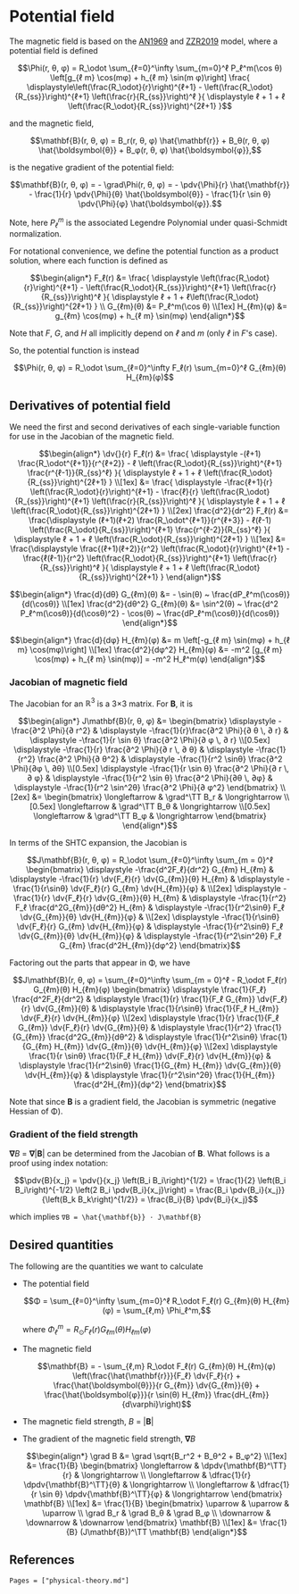 # Potential field
The magnetic field is based on the [AN1969](@citet) and [ZZR2019](@citet) model, where a potential field is defined
```math
\Phi(r, θ, φ)
= R_\odot
  \sum_{ℓ=0}^\infty
    \sum_{m=0}^ℓ
      P_ℓ^m(\cos θ)
      \left[g_{ℓ m} \cos(mφ) + h_{ℓ m} \sin(m φ)\right]
      \frac{
        \displaystyle\left(\frac{R_\odot}{r}\right)^{ℓ+1} - \left(\frac{R_\odot}{R_{ss}}\right)^{ℓ+1} \left(\frac{r}{R_{ss}}\right)^ℓ
      }{
        \displaystyle ℓ + 1 + ℓ \left(\frac{R_\odot}{R_{ss}}\right)^{2ℓ+1}
      }
```
and the magnetic field,
```math
\mathbf{B}(r, θ, φ) = B_r(r, θ, φ) \hat{\mathbf{r}} + B_θ(r, θ, φ) \hat{\boldsymbol{θ}} + B_φ(r, θ, φ) \hat{\boldsymbol{φ}},
```
is the negative gradient of the potential field:
```math
\mathbf{B}(r, θ, φ)
= - \grad\Phi(r, θ, φ)
= - \pdv{\Phi}{r} \hat{\mathbf{r}}
  - \frac{1}{r} \pdv{\Phi}{θ} \hat{\boldsymbol{θ}}
  - \frac{1}{r \sin θ} \pdv{\Phi}{φ} \hat{\boldsymbol{φ}}.
```

Note, here $P_ℓ^m$ is the associated Legendre Polynomial under quasi-Schmidt normalization.

For notational convenience, we define the potential function as a product solution, where each function is defined as
```math
\begin{align*}
F_ℓ(r) &= \frac{
    \displaystyle \left(\frac{R_\odot}{r}\right)^{ℓ+1} - \left(\frac{R_\odot}{R_{ss}}\right)^{ℓ+1} \left(\frac{r}{R_{ss}}\right)^ℓ
}{
    \displaystyle ℓ + 1 + ℓ\left(\frac{R_\odot}{R_{ss}}\right)^{2ℓ+1}
} \\
G_{ℓm}(θ) &= P_ℓ^m(\cos θ) \\[1ex]
H_{ℓm}(φ) &= g_{ℓm} \cos(mφ) + h_{ℓ m} \sin(mφ)
\end{align*}
```
Note that _F_, _G_, and _H_ all implicitly depend on _ℓ_ and _m_ (only _ℓ_ in _F_'s case).

So, the potential function is instead
```math
\Phi(r, θ, φ) = R_\odot \sum_{ℓ=0}^\infty F_ℓ(r) \sum_{m=0}^ℓ G_{ℓm}(θ) H_{ℓm}(φ)
```

## Derivatives of potential field
We need the first and second derivatives of each single-variable function for use in the Jacobian of the magnetic field.
```math
\begin{align*}
\dv{}{r} F_ℓ(r)
&= \frac{ \displaystyle
  -(ℓ+1) \frac{R_\odot^{ℓ+1}}{r^{ℓ+2}} - ℓ \left(\frac{R_\odot}{R_{ss}}\right)^{ℓ+1} \frac{r^{ℓ-1}}{R_{ss}^ℓ}
}{ \displaystyle
  ℓ + 1 + ℓ \left(\frac{R_\odot}{R_{ss}}\right)^{2ℓ+1}
} \\[1ex]
&= \frac{ \displaystyle
  -\frac{ℓ+1}{r} \left(\frac{R_\odot}{r}\right)^{ℓ+1} - \frac{ℓ}{r} \left(\frac{R_\odot}{R_{ss}}\right)^{ℓ+1} \left(\frac{r}{R_{ss}}\right)^ℓ
}{ \displaystyle
  ℓ + 1 + ℓ \left(\frac{R_\odot}{R_{ss}}\right)^{2ℓ+1}
}
\\[2ex]
\frac{d^2}{dr^2} F_ℓ(r)
&= \frac{\displaystyle
  (ℓ+1)(ℓ+2) \frac{R_\odot^{ℓ+1}}{r^{ℓ+3}} - ℓ(ℓ-1) \left(\frac{R_\odot}{R_{ss}}\right)^{ℓ+1} \frac{r^{ℓ-2}}{R_{ss}^ℓ}
}{ \displaystyle
  ℓ + 1 + ℓ \left(\frac{R_\odot}{R_{ss}}\right)^{2ℓ+1}
} \\[1ex]
&= \frac{\displaystyle
  \frac{(ℓ+1)(ℓ+2)}{r^2} \left(\frac{R_\odot}{r}\right)^{ℓ+1} - \frac{ℓ(ℓ-1)}{r^2} \left(\frac{R_\odot}{R_{ss}}\right)^{ℓ+1} \left(\frac{r}{R_{ss}}\right)^ℓ
}{ \displaystyle
  ℓ + 1 + ℓ \left(\frac{R_\odot}{R_{ss}}\right)^{2ℓ+1}
}
\end{align*}
```
```math
\begin{align*}
\frac{d}{dθ} G_{ℓm}(θ) &= - \sin(θ) ~ \frac{dP_ℓ^m(\cosθ)}{d(\cosθ)} \\[1ex]
\frac{d^2}{dθ^2} G_{ℓm}(θ) &= \sin^2(θ) ~ \frac{d^2 P_ℓ^m(\cosθ)}{d(\cosθ)^2} - \cos(θ) ~ \frac{dP_ℓ^m(\cosθ)}{d(\cosθ)}
\end{align*}
```
```math
\begin{align*}
\frac{d}{dφ} H_{ℓm}(φ) &= m \left[-g_{ℓ m} \sin(mφ) + h_{ℓ m} \cos(mφ)\right] \\[1ex]
\frac{d^2}{dφ^2} H_{ℓm}(φ) &= -m^2 [g_{ℓ m} \cos(mφ) + h_{ℓ m} \sin(mφ)] = -m^2 H_ℓ^m(φ)
\end{align*}
```

### Jacobian of magnetic field
The Jacobian for an $\mathbb{R}^3$ is a 3×3 matrix.
For **B**, it is
```math
\begin{align*}
J\mathbf{B}(r, θ, φ)
&= \begin{bmatrix}
    \displaystyle -\frac{∂^2 \Phi}{∂ r^2}                        &
    \displaystyle -\frac{1}{r}\frac{∂^2 \Phi}{∂ θ \, ∂ r} &
    \displaystyle -\frac{1}{r \sin θ} \frac{∂^2 \Phi}{∂ φ \, ∂ r} \\[0.5ex]
    \displaystyle -\frac{1}{r} \frac{∂^2 \Phi}{∂ r \, ∂ θ} &
    \displaystyle -\frac{1}{r^2} \frac{∂^2 \Phi}{∂ θ^2}           &
    \displaystyle -\frac{1}{r^2 \sinθ} \frac{∂^2 \Phi}{∂φ \, ∂θ}  \\[0.5ex]
    \displaystyle -\frac{1}{r \sin θ} \frac{∂^2 \Phi}{∂ r \, ∂ φ} &
    \displaystyle -\frac{1}{r^2 \sin θ} \frac{∂^2 \Phi}{∂θ \, ∂φ} &
    \displaystyle -\frac{1}{r^2 \sin^2θ} \frac{∂^2 \Phi}{∂ φ^2}
\end{bmatrix}
\\[2ex]
&= \begin{bmatrix}
    \longleftarrow & \grad^\TT B_r & \longrightarrow \\[0.5ex]
    \longleftarrow & \grad^\TT B_θ & \longrightarrow \\[0.5ex]
    \longleftarrow & \grad^\TT B_φ & \longrightarrow
\end{bmatrix}
\end{align*}
```

In terms of the SHTC expansion, the Jacobian is
```math
J\mathbf{B}(r, θ, φ)
= R_\odot \sum_{ℓ=0}^\infty \sum_{m = 0}^ℓ \begin{bmatrix}
    \displaystyle -\frac{d^2F_ℓ}{dr^2} G_{ℓm} H_{ℓm} &
    \displaystyle -\frac{1}{r} \dv{F_ℓ}{r} \dv{G_{ℓm}}{θ} H_{ℓm} &
    \displaystyle -\frac{1}{r\sinθ} \dv{F_ℓ}{r} G_{ℓm} \dv{H_{ℓm}}{φ} &
    \\[2ex]
    \displaystyle -\frac{1}{r} \dv{F_ℓ}{r} \dv{G_{ℓm}}{θ} H_{ℓm} &
    \displaystyle -\frac{1}{r^2} F_ℓ \frac{d^2G_{ℓm}}{dθ^2} H_{ℓm} &
    \displaystyle -\frac{1}{r^2\sinθ} F_ℓ \dv{G_{ℓm}}{θ} \dv{H_{ℓm}}{φ} &
    \\[2ex]
    \displaystyle -\frac{1}{r\sinθ} \dv{F_ℓ}{r} G_{ℓm} \dv{H_{ℓm}}{φ} &
    \displaystyle -\frac{1}{r^2\sinθ} F_ℓ \dv{G_{ℓm}}{θ} \dv{H_{ℓm}}{φ} &
    \displaystyle -\frac{1}{r^2\sin^2θ} F_ℓ G_{ℓm} \frac{d^2H_{ℓm}}{dφ^2}
\end{bmatrix}
```
Factoring out the parts that appear in Φ, we have
```math
J\mathbf{B}(r, θ, φ)
= \sum_{ℓ=0}^\infty \sum_{m = 0}^ℓ - R_\odot F_ℓ(r) G_{ℓm}(θ) H_{ℓm}(φ) \begin{bmatrix}
    \displaystyle \frac{1}{F_ℓ} \frac{d^2F_ℓ}{dr^2} &
    \displaystyle \frac{1}{r} \frac{1}{F_ℓ G_{ℓm}} \dv{F_ℓ}{r} \dv{G_{ℓm}}{θ} &
    \displaystyle \frac{1}{r\sinθ} \frac{1}{F_ℓ H_{ℓm}} \dv{F_ℓ}{r} \dv{H_{ℓm}}{φ}
    \\[2ex]
    \displaystyle \frac{1}{r} \frac{1}{F_ℓ G_{ℓm}} \dv{F_ℓ}{r} \dv{G_{ℓm}}{θ} &
    \displaystyle \frac{1}{r^2} \frac{1}{G_{ℓm}} \frac{d^2G_{ℓm}}{dθ^2} &
    \displaystyle \frac{1}{r^2\sinθ} \frac{1}{G_{ℓm} H_{ℓm}} \dv{G_{ℓm}}{θ} \dv{H_{ℓm}}{φ}
    \\[2ex]
    \displaystyle \frac{1}{r  \sinθ} \frac{1}{F_ℓ H_{ℓm}} \dv{F_ℓ}{r} \dv{H_{ℓm}}{φ} &
    \displaystyle \frac{1}{r^2\sinθ} \frac{1}{G_{ℓm} H_{ℓm}} \dv{G_{ℓm}}{θ} \dv{H_{ℓm}}{φ} &
    \displaystyle \frac{1}{r^2\sin^2θ} \frac{1}{H_{ℓm}} \frac{d^2H_{ℓm}}{dφ^2}
\end{bmatrix}
```
Note that since **B** is a gradient field, the Jacobian is symmetric (negative Hessian of Φ).

### Gradient of the field strength

**∇**_B_ = **∇**|**B**| can be determined from the Jacobian of **B**. What follows is a proof using index notation:
```math
\pdv{B}{x_j}
= \pdv{}{x_j} \left(B_i B_i\right)^{1/2}
= \frac{1}{2} \left(B_i B_i\right)^{-1/2} \left(2 B_i \pdv{B_i}{x_j}\right)
= \frac{B_i \pdv{B_i}{x_j}}{\left(B_k B_k\right)^{1/2}}
= \frac{B_i}{B} \pdv{B_i}{x_j}
```
which implies ``∇B = \hat{\mathbf{b}} ⋅ J\mathbf{B}``

## Desired quantities
The following are the quantities we want to calculate

- The potential field

  ```math
  Φ = \sum_{ℓ=0}^\infty \sum_{m=0}^ℓ R_\odot F_ℓ(r) G_{ℓm}(θ) H_{ℓm}(φ) = \sum_{ℓ,m} \Phi_ℓ^m,
  ```

  where $\Phi_ℓ^m = R_\odot F_ℓ(r) G_{ℓm}(θ) H_{ℓm}(φ)$

- The magnetic field

  ```math
  \mathbf{B} = - \sum_{ℓ,m} R_\odot F_ℓ(r) G_{ℓm}(θ) H_{ℓm}(φ) \left(\frac{\hat{\mathbf{r}}}{F_ℓ} \dv{F_ℓ}{r} + \frac{\hat{\boldsymbol{θ}}}{r G_{ℓm}} \dv{G_{ℓm}}{θ} + \frac{\hat{\boldsymbol{φ}}}{r \sin(θ) H_{ℓm}} \frac{dH_{ℓm}}{d\varphi}\right)
  ```

- The magnetic field strength, _B_ = |**B**|

- The gradient of the magnetic field strength, **∇**_B_

  ```math
  \begin{align*}
  \grad B
  &= \grad \sqrt{B_r^2 + B_θ^2 + B_φ^2} \\[1ex]
  &= \frac{1}{B} \begin{bmatrix}
        \longleftarrow & \dpdv{\mathbf{B}^\TT}{r}                     & \longrightarrow \\
        \longleftarrow & \dfrac{1}{r} \dpdv{\mathbf{B}^\TT}{θ}        & \longrightarrow \\
        \longleftarrow & \dfrac{1}{r \sin θ} \dpdv{\mathbf{B}^\TT}{φ} & \longrightarrow
    \end{bmatrix} \mathbf{B}
  \\[1ex]
  &= \frac{1}{B} \begin{bmatrix}
        \uparrow   & \uparrow   & \uparrow  \\
        \grad B_r  & \grad B_θ  & \grad B_φ \\
        \downarrow & \downarrow & \downarrow
    \end{bmatrix} \mathbf{B} \\[1ex]
  &= \frac{1}{B} (J\mathbf{B})^\TT \mathbf{B}
  \end{align*}
  ```

## References
```@bibliography
Pages = ["physical-theory.md"]
```

